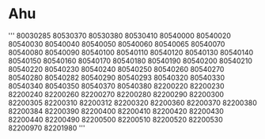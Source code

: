 # Ahu
'''
80030285
80530370
80530380
80530410
80540000
80540020
80540030
80540040
80540050
80540060
80540065
80540070
80540080
80540090
80540100
80540110
80540120
80540130
80540140
80540150
80540160
80540170
80540180
80540190
80540200
80540210
80540220
80540230
80540240
80540250
80540260
80540270
80540280
80540282
80540290
80540293
80540320
80540330
80540340
80540350
80540370
80540380
82200220
82200230
82200240
82200260
82200270
82200280
82200290
82200300
82200305
82200310
82200312
82200320
82200360
82200370
82200380
82200384
82200390
82200400
82200410
82200420
82200430
82200440
82200490
82200500
82200510
82200520
82200530
82200970
82201980
'''